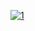 <!--Thousands of proteins have now been genetically-validated as therapeutic targets in hundreds of human diseases1. However, very few have actually been successfully targeted and many are considered ‘undruggable’. This is particularly true for proteins that function via protein-protein interactions: direct inhibition of binding interfaces is difficult, requiring the identification of allosteric sites. However, most proteins have no known allosteric sites and a comprehensive allosteric map does not exist for any protein. Here we address this shortcoming by charting multiple global atlases of inhibitory allosteric communication in KRAS. We quantified the impact of >26,000 mutations on the folding of KRAS and its binding to six interaction partners. Genetic interactions in double mutants allowed us to perform biophysical measurements at scale, inferring >22,000 causal free energy changes. These energy landscapes quantify how mutations tune the binding specificity of a signalling protein and map the inhibitory allosteric sites for an important therapeutic target. Allosteric propagation is particularly effective across the central beta sheet of KRAS and multiple surface pockets are genetically-validated as allosterically active, including a distal pocket in the C-terminal lobe of the protein. Allosteric mutations typically inhibit binding to all tested effectors but they can also change the binding specificity, revealing the regulatory, evolutionary and therapeutic potential to tune pathway activation. Using the approach described here it should be possible to rapidly and comprehensively identify allosteric target sites in many proteins.-->
[![1](https://i.imgur.com/rRJUfmc.jpeg)](https://sites.google.com/view/snaketeammds/home)
